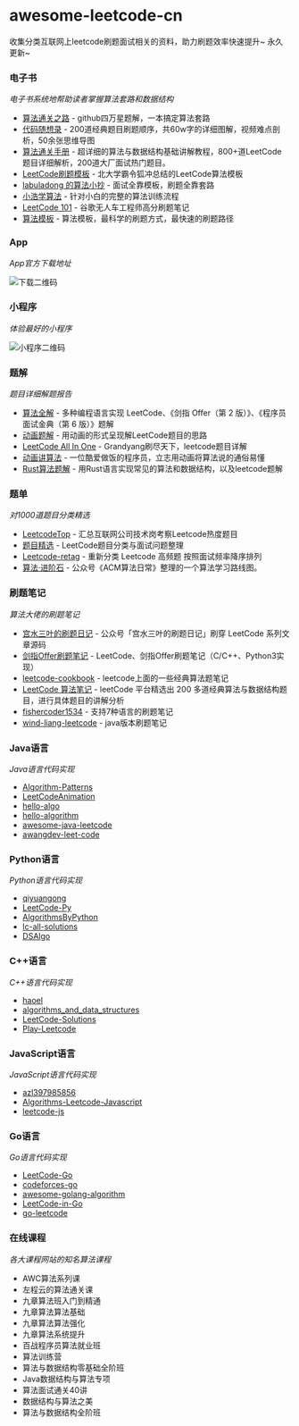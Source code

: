# awesome-leetcode-cn

收集分类互联网上leetcode刷题面试相关的资料，助力刷题效率快速提升~ 永久更新~

### 电子书

_电子书系统地帮助读者掌握算法套路和数据结构_

- [算法通关之路](https://github.com/azl397985856/leetcode) - github四万星题解，一本搞定算法套路
- [代码随想录](https://github.com/youngyangyang04/leetcode-master) - 200道经典题目刷题顺序，共60w字的详细图解，视频难点剖析，50余张思维导图
- [算法通关手册](https://github.com/itcharge/LeetCode-Py) - 超详细的算法与数据结构基础讲解教程，800+道LeetCode 题目详细解析，200道大厂面试热门题目。
- [LeetCode刷题模板](https://github.com/ninechapter-algorithm/leetcode-linghu-templete) - 北大学霸令狐冲总结的LeetCode算法模板
- [labuladong 的算法小抄](https://github.com/labuladong/fucking-algorithm) - 面试全靠模板，刷题全靠套路
- [小浩学算法](https://github.com/geekxh/hello-algorithm) - 针对小白的完整的算法训练流程
- [LeetCode 101](https://github.com/changgyhub/leetcode_101) - 谷歌无人车工程师高分刷题笔记
- [算法模板](https://github.com/greyireland/algorithm-pattern) - 算法模板，最科学的刷题方式，最快速的刷题路径

### App

_App官方下载地址_

![下载二维码](https://pic.ziyuan.wang/user/guest/2024/04/2024-04-10_16-00_f844e568d0c18.png)

### 小程序

_体验最好的小程序_

![小程序二维码](https://zdsfiles.oss-cn-beijing.aliyuncs.com/%E6%89%AB%E7%A0%81_%E6%90%9C%E7%B4%A2%E8%81%94%E5%90%88%E4%BC%A0%E6%92%AD%E6%A0%B7%E5%BC%8F-%E6%A0%87%E5%87%86%E8%89%B2%E7%89%881.png)


### 题解

_题目详细解题报告_

- [算法全解](https://github.com/doocs/leetcode) - 多种编程语言实现 LeetCode、《剑指 Offer（第 2 版）》、《程序员面试金典（第 6 版）》题解
- [动画题解](https://github.com/MisterBooo/LeetCodeAnimation) - 用动画的形式呈现解LeetCode题目的思路
- [LeetCode All In One](https://github.com/grandyang/leetcode) - Grandyang刷尽天下，leetcode题目详解
- [动画讲算法](https://github.com/chefyuan/algorithm-base) - 一位酷爱做饭的程序员，立志用动画将算法说的通俗易懂
- [Rust算法题解](https://github.com/rustcn-org/rust-algos) - 用Rust语言实现常见的算法和数据结构，以及leetcode题解


### 题单

_对1000道题目分类精选_

- [LeetcodeTop](https://github.com/afatcoder/LeetcodeTop) - 汇总互联网公司技术岗考察Leetcode热度题目
- [题目精选](https://github.com/yuanguangxin/LeetCode) - LeetCode题目分类与面试问题整理
- [Leetcode-retag](https://github.com/resumejob/Leetcode-retag) - 重新分类 Leetcode 高频题 按照面试频率降序排列
- [算法·进阶石](https://github.com/acm-clan/algorithm-stone)  - 公众号《ACM算法日常》整理的一个算法学习路线图。


### 刷题笔记

_算法大佬的刷题笔记_

- [宫水三叶的刷题日记](https://github.com/SharingSource/LogicStack-LeetCode) - 公众号「宫水三叶的刷题日记」刷穿 LeetCode 系列文章源码
- [剑指Offer刷题笔记](https://github.com/Jack-Cherish/LeetCode) - LeetCode、剑指Offer刷题笔记（C/C++、Python3实现）
- [leetcode-cookbook](https://github.com/gaowenxin95/leetcode-cookbook) - leetcode上面的一些经典算法题笔记
- [LeetCode 算法笔记](https://github.com/datawhalechina/leetcode-notes) - leetCode 平台精选出 200 多道经典算法与数据结构题目，进行具体题目的讲解分析
- [fishercoder1534](https://github.com/fishercoder1534/Leetcode) - 支持7种语言的刷题笔记
- [wind-liang-leetcode](https://github.com/wind-liang/leetcode/) - java版本刷题笔记


### Java语言

_Java语言代码实现_

- [Algorithm-Patterns](https://github.com/zdong1995/Algorithm-Patterns)
- [LeetCodeAnimation](https://github.com/MisterBooo/LeetCodeAnimation)
- [hello-algo](https://github.com/krahets/hello-algo)
- [hello-algorithm](https://github.com/geekxh/hello-algorithm)
- [awesome-java-leetcode](https://github.com/Blankj/awesome-java-leetcode)
- [awangdev-leet-code](https://github.com/awangdev/leet-code)


### Python语言

_Python语言代码实现_

- [qiyuangong](https://github.com/qiyuangong/leetcode)
- [LeetCode-Py](https://github.com/itcharge/LeetCode-Py)
- [AlgorithmsByPython](https://github.com/Jack-Lee-Hiter/AlgorithmsByPython)
- [lc-all-solutions](https://github.com/csujedihy/lc-all-solutions)
- [DSAlgo](https://github.com/SamirPaulb/DSAlgo)


### C++语言

_C++语言代码实现_

- [haoel](https://github.com/haoel/leetcode)
- [algorithms_and_data_structures](https://github.com/mandliya/algorithms_and_data_structures)
- [LeetCode-Solutions](https://github.com/kamyu104/LeetCode-Solutions)
- [Play-Leetcode](https://github.com/liuyubobobo/Play-Leetcode)


### JavaScript语言

_JavaScript语言代码实现_

- [azl397985856](https://github.com/azl397985856/leetcode)
- [Algorithms-Leetcode-Javascript](https://github.com/ignacio-chiazzo/Algorithms-Leetcode-Javascript)
- [leetcode-js](https://github.com/everthis/leetcode-js)


### Go语言

_Go语言代码实现_

- [LeetCode-Go](https://github.com/halfrost/LeetCode-Go)
- [codeforces-go](https://github.com/EndlessCheng/codeforces-go)
- [awesome-golang-algorithm](https://github.com/6boris/awesome-golang-algorithm)
- [LeetCode-in-Go](https://github.com/aQuaYi/LeetCode-in-Go)
- [go-leetcode](https://github.com/austingebauer/go-leetcode)

### 在线课程

_各大课程网站的知名算法课程_

- AWC算法系列课
- 左程云的算法通关课
- 九章算法班入门到精通
- 九章算法算法基础
- 九章算法算法强化
- 九章算法系统提升
- 百战程序员算法就业班
- 算法训练营
- 算法与数据结构零基础全阶班
- Java数据结构与算法专项
- 算法面试通关40讲
- 数据结构与算法之美
- 算法与数据结构全阶班

